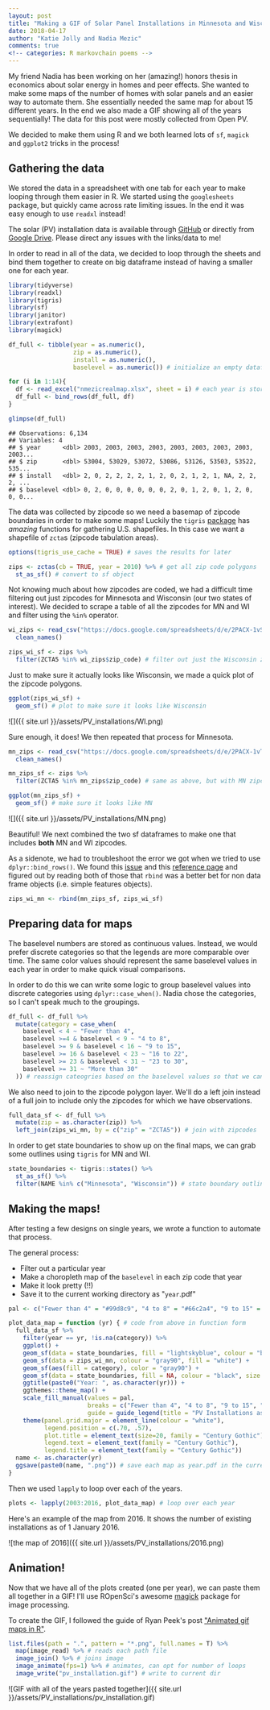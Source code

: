 ```yaml
---
layout: post
title: "Making a GIF of Solar Panel Installations in Minnesota and Wisconsin"
date: 2018-04-17
author: "Katie Jolly and Nadia Mezic"
comments: true
<!-- categories: R markovchain poems -->
---
```


My friend Nadia has been working on her (amazing!) honors thesis in economics about solar energy in homes and peer effects. She wanted to make some maps of the number of homes with solar panels and an easier way to automate them. She essentially needed the same map for about 15 different years. In the end we also made a GIF showing all of the years sequentially! The data for this post were mostly collected from Open PV.

We decided to make them using R and we both learned lots of `sf`, `magick` and `ggplot2` tricks in the process!

Gathering the data
------------------

We stored the data in a spreadsheet with one tab for each year to make looping through them easier in R. We started using the `googlesheets` package, but quickly came across rate limiting issues. In the end it was easy enough to use `readxl` instead!

The solar (PV) installation data is available through [GitHub](https://github.com/katiejolly/blog/blob/master/assets/PV_installations/nmezicrealmap.xlsx) or directly from [Google Drive](https://docs.google.com/spreadsheets/d/16m_5FJrpXO3cCP5zLbT7irnAijLQqD60PVzitqqXH_U/edit?usp=sharing). Please direct any issues with the links/data to me!

In order to read in all of the data, we decided to loop through the sheets and bind them together to create on big dataframe instead of having a smaller one for each year.

``` r
library(tidyverse)
library(readxl)
library(tigris)
library(sf)
library(janitor)
library(extrafont)
library(magick)
```

``` r
df_full <- tibble(year = as.numeric(),
                  zip = as.numeric(),
                  install = as.numeric(),
                  baselevel = as.numeric()) # initialize an empty dataframe so that we can loop through it later

for (i in 1:14){
  df <- read_excel("nmezicrealmap.xlsx", sheet = i) # each year is stored as a separate sheet in the workbook, we want to add them all together
  df_full <- bind_rows(df_full, df)
}

glimpse(df_full)
```

    ## Observations: 6,134
    ## Variables: 4
    ## $ year      <dbl> 2003, 2003, 2003, 2003, 2003, 2003, 2003, 2003, 2003...
    ## $ zip       <dbl> 53004, 53029, 53072, 53086, 53126, 53503, 53522, 535...
    ## $ install   <dbl> 2, 0, 2, 2, 2, 2, 1, 2, 0, 2, 1, 2, 1, NA, 2, 2, 2, ...
    ## $ baselevel <dbl> 0, 2, 0, 0, 0, 0, 0, 0, 2, 0, 1, 2, 0, 1, 2, 0, 0, 0...

The data was collected by zipcode so we need a basemap of zipcode boundaries in order to make some maps! Luckily the `tigris` [package](https://github.com/walkerke/tigris) has *amazing* functions for gathering U.S. shapefiles. In this case we want a shapefile of `zcta`s (zipcode tabulation areas).

``` r
options(tigris_use_cache = TRUE) # saves the results for later

zips <- zctas(cb = TRUE, year = 2010) %>% # get all zip code polygons
  st_as_sf() # convert to sf object
```

Not knowing much about how zipcodes are coded, we had a difficult time filtering out just zipcodes for Minnesota and Wisconsin (our two states of interest). We decided to scrape a table of all the zipcodes for MN and WI and filter using the `%in%` operator.

``` r
wi_zips <- read_csv("https://docs.google.com/spreadsheets/d/e/2PACX-1vSDf0obuIv1yF22kmN2OZ-w6POucJmB2QDNkUANph_YsvUCCuxzbyw2DZ1baf75R5-neMrlUS77cSVc/pub?output=csv") %>% # all the zipcodes in WI
  clean_names()

zips_wi_sf <- zips %>%
  filter(ZCTA5 %in% wi_zips$zip_code) # filter out just the Wisconsin zipcodes from the zipcodes sf dataframe
```

Just to make sure it actually looks like Wisconsin, we made a quick plot of the zipcode polygons.

``` r
ggplot(zips_wi_sf) +
  geom_sf() # plot to make sure it looks like Wisconsin
```

![]({{ site.url }}/assets/PV_installations/WI.png)

Sure enough, it does! We then repeated that process for Minnesota.

``` r
mn_zips <- read_csv("https://docs.google.com/spreadsheets/d/e/2PACX-1vT_ukd77dQc352AjSXvLk6RUZ7NyrDDWeA17WgnWwb_Rn7SusjT3H0Y_ADh1qDXo8TcJU8bYeCeTpb6/pub?output=csv") %>%
  clean_names()

mn_zips_sf <- zips %>%
  filter(ZCTA5 %in% mn_zips$zip_code) # same as above, but with MN zipcodes

ggplot(mn_zips_sf) +
  geom_sf() # make sure it looks like MN
```

![]({{ site.url }}/assets/PV_installations/MN.png)

Beautiful! We next combined the two sf dataframes to make one that includes **both** MN and WI zipcodes.

As a sidenote, we had to troubleshoot the error we got when we tried to use `dplyr::bind_rows()`. We found this [issue](https://github.com/tidyverse/dplyr/issues/2457) and this [reference page](https://r-spatial.github.io/sf/reference/bind.html) and figured out by reading both of those that `rbind` was a better bet for non data frame objects (i.e. simple features objects).

``` r
zips_wi_mn <- rbind(mn_zips_sf, zips_wi_sf)
```

Preparing data for maps
-----------------------

The baselevel numbers are stored as continuous values. Instead, we would prefer discrete categories so that the legends are more comparable over time. The same color values should represent the same baselevel values in each year in order to make quick visual comparisons.

In order to do this we can write some logic to group baselevel values into discrete categories using `dplyr::case_when()`. Nadia chose the categories, so I can't speak much to the groupings.

``` r
df_full <- df_full %>%
  mutate(category = case_when(
    baselevel < 4 ~ "Fewer than 4",
    baselevel >=4 & baselevel < 9 ~ "4 to 8",
    baselevel >= 9 & baselevel < 16 ~ "9 to 15",
    baselevel >= 16 & baselevel < 23 ~ "16 to 22",
    baselevel >= 23 & baselevel < 31 ~ "23 to 30",
    baselevel >= 31 ~ "More than 30"
  )) # reassign cateogries based on the baselevel values so that we can map on a discrete color scale
```

We also need to join to the zipcode polygon layer. We'll do a left join instead of a full join to include only the zipcodes for which we have observations.

``` r
full_data_sf <- df_full %>%
  mutate(zip = as.character(zip)) %>%
  left_join(zips_wi_mn, by = c("zip" = "ZCTA5")) # join with zipcodes
```

In order to get state boundaries to show up on the final maps, we can grab some outlines using `tigris` for MN and WI.

``` r
state_boundaries <- tigris::states() %>%
  st_as_sf() %>%
  filter(NAME %in% c("Minnesota", "Wisconsin")) # state boundary outlines
```

Making the maps!
----------------

After testing a few designs on single years, we wrote a function to automate that process.

The general process:

-   Filter out a particular year
-   Make a choropleth map of the `baselevel` in each zip code that year
-   Make it look pretty (!!)
-   Save it to the current working directory as "`year`.pdf"

``` r
pal <- c("Fewer than 4" = "#99d8c9", "4 to 8" = "#66c2a4", "9 to 15" = "#41ae76", "16 to 22" = "#238b45", "23 to 30" = "#006d2c", "More than 30" = "#00441b") # create a named vector for the map legend and coloring. The names will be the text in the legend.

plot_data_map = function (yr) { # code from above in function form
  full_data_sf %>%
    filter(year == yr, !is.na(category)) %>%
    ggplot() +
    geom_sf(data = state_boundaries, fill = "lightskyblue", colour = "black", alpha = 0.2) +
    geom_sf(data = zips_wi_mn, colour = "gray90", fill = "white") +
    geom_sf(aes(fill = category), color = "gray90") +
    geom_sf(data = state_boundaries, fill = NA, colour = "black", size = 1) +
    ggtitle(paste0("Year: ", as.character(yr))) +
    ggthemes::theme_map() +
    scale_fill_manual(values = pal,
                      breaks = c("Fewer than 4", "4 to 8", "9 to 15", "16 to 22", "23 to 30", "More than 30"),
                      guide = guide_legend(title = "PV Installations as of January 1", ncol = 2, family = "Century Gothic")) +
    theme(panel.grid.major = element_line(colour = "white"),
          legend.position = c(.70, .57),
          plot.title = element_text(size=20, family = "Century Gothic"),
          legend.text = element_text(family = "Century Gothic"),
          legend.title = element_text(family = "Century Gothic"))
  name <- as.character(yr)
  ggsave(paste0(name, ".png")) # save each map as year.pdf in the current working directory
}
```

Then we used `lapply` to loop over each of the years.

``` r
plots <- lapply(2003:2016, plot_data_map) # loop over each year
```

Here's an example of the map from 2016. It shows the number of existing installations as of 1 January 2016.

![the map of 2016]({{ site.url }}/assets/PV_installations/2016.png)

Animation!
----------

Now that we have all of the plots created (one per year), we can paste them all together in a GIF! I'll use ROpenSci's awesome [magick](https://cran.r-project.org/web/packages/magick/vignettes/intro.html#installing_magick) package for image processing.

To create the GIF, I followed the guide of Ryan Peek's post ["Animated gif maps in R"](https://ryanpeek.github.io/2016-10-19-animated-gif_maps_in_R/).

``` r
list.files(path = ".", pattern = "*.png", full.names = T) %>%
  map(image_read) %>% # reads each path file
  image_join() %>% # joins image
  image_animate(fps=1) %>% # animates, can opt for number of loops
  image_write("pv_installation.gif") # write to current dir
```

![GIF with all of the years pasted together]({{ site.url }}/assets/PV_installations/pv_installation.gif)
